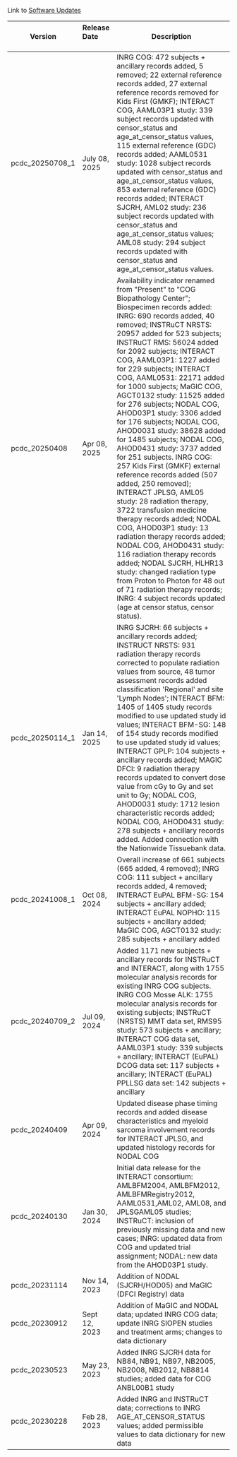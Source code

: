 Link to [Software Updates](https://docs.pedscommons.org/SoftwareUpdates/)

| Version |  Release Date &nbsp; &nbsp; &nbsp; &nbsp; &nbsp; &nbsp; &nbsp; &nbsp;   | Description |
| ------- | -------------- | ----------------------------|
| pcdc_20250708_1 | July 08, 2025 | INRG COG: 472 subjects + ancillary records added, 5 removed; 22 external reference records added, 27 external reference records removed for Kids First (GMKF); INTERACT COG, AAML03P1 study: 339 subject records updated with censor_status and age_at_censor_status values, 115 external reference (GDC) records added; AAML0531 study: 1028 subject records updated with censor_status and age_at_censor_status values, 853 external reference (GDC) records added; INTERACT SJCRH, AML02 study: 236 subject records updated with censor_status and age_at_censor_status values; AML08 study: 294 subject records updated with censor_status and age_at_censor_status values.|
| pcdc_20250408 | Apr 08, 2025 | Availability indicator renamed from "Present" to "COG Biopathology Center"; Biospecimen records added: INRG: 690 records added, 40 removed; INSTRuCT NRSTS: 20957 added for 523 subjects; INSTRuCT RMS: 56024 added for 2092 subjects; INTERACT COG, AAML03P1: 1227 added for 229 subjects; INTERACT COG, AAML0531: 22171 added for 1000 subjects; MaGIC COG, AGCT0132 study: 11525 added for 276 subjects; NODAL COG, AHOD03P1 study: 3306 added for 176 subjects; NODAL COG, AHOD0031 study: 38628 added for 1485 subjects; NODAL COG, AHOD0431 study: 3737 added for 251 subjects. INRG COG: 257 Kids First (GMKF) external reference records added (507 added, 250 removed); INTERACT JPLSG, AML05 study: 28 radiation therapy, 3722 transfusion medicine therapy records added; NODAL COG, AHOD03P1 study: 13 radiation therapy records added; NODAL COG, AHOD0431 study: 116 radiation therapy records added; NODAL SJCRH, HLHR13 study: changed radiation type from Proton to Photon for 48 out of 71 radiation therapy records; INRG: 4 subject records updated (age at censor status, censor status). |
| pcdc_20250114_1 | Jan 14, 2025 | INRG SJCRH: 66 subjects + ancillary records added; INSTRUCT NRSTS: 931 radiation therapy records corrected to populate radiation values from source, 48 tumor assessment records added classification 'Regional' and site 'Lymph Nodes'; INTERACT BFM: 1405 of 1405 study records modified to use updated study id values; INTERACT BFM-SG: 148 of 154 study records modified to use updated study id values; INTERACT GPLP: 104 subjects + ancillary records added; MAGIC DFCI: 9 radiation therapy records updated to convert dose value from cGy to Gy and set unit to Gy; NODAL COG, AHOD0031 study: 1712 lesion characteristic records added; NODAL COG, AHOD0431 study: 278 subjects + ancillary records added. Added connection with the Nationwide Tissuebank data. |
| pcdc_20241008_1 | Oct 08, 2024 | Overall increase of 661 subjects (665 added, 4 removed); INRG COG: 111 subject + ancillary records added, 4 removed; INTERACT EuPAL BFM-SG: 154 subjects + ancillary added; INTERACT EuPAL NOPHO: 115 subjects + ancillary added; MaGIC COG, AGCT0132 study: 285 subjects + ancillary added |
| pcdc_20240709_2 | Jul 09, 2024 | Added 1171 new subjects + ancillary records for INSTRuCT and INTERACT, along with 1755 molecular analysis records for existing INRG COG subjects. INRG COG Mosse ALK: 1755 molecular analysis records for existing subjects; INSTRuCT (NRSTS) MMT data set, RMS95 study: 573 subjects + ancillary; INTERACT COG data set, AAML03P1 study: 339 subjects + ancillary; INTERACT (EuPAL) DCOG data set: 117 subjects + ancillary; INTERACT (EuPAL) PPLLSG data set: 142 subjects + ancillary |
| pcdc_20240409 | Apr 09, 2024 | Updated disease phase timing records and added disease characteristics and myeloid sarcoma involvement records for INTERACT JPLSG, and updated histology records for NODAL COG |
| pcdc_20240130 | Jan 30, 2024 | Initial data release for the INTERACT consortium: AMLBFM2004, AMLBFM2012, AMLBFMRegistry2012, AAML0531,AML02, AML08, and JPLSGAML05 studies; INSTRuCT: inclusion of previously missing data and new cases; INRG: updated data from COG and updated trial assignment; NODAL: new data from the AHOD03P1 study. |
| pcdc_20231114 | Nov 14, 2023 | Addition of NODAL (SJCRH/HOD05) and MaGIC (DFCI Registry) data |
| pcdc_20230912 | Sept 12, 2023 | Addition of MaGIC and NODAL data; updated INRG COG data; update INRG SIOPEN studies and treatment arms; changes to data dictionary |
| pcdc_20230523 | May 23, 2023 | Added INRG SJCRH data for NB84, NB91, NB97, NB2005, NB2008, NB2012, NB8814 studies; added data for COG ANBL00B1 study |
| pcdc_20230228 | Feb 28, 2023 | Added INRG and INSTRuCT data; corrections to INRG AGE_AT_CENSOR_STATUS values; added permissible values to data dictionary for new data |
